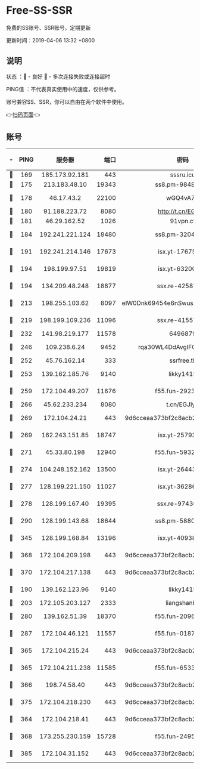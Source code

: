 # Free-SS-SSR

免费的SS账号、SSR账号，定期更新

更新时间：2019-04-06 13:32 +0800

## 说明

状态     ：🙂 - 良好 🙁 - 多次连接失败或连接超时

PING值   ：不代表真实使用中的速度，仅供参考。

账号兼容SS、SSR，你可以自由在两个软件中使用。

👉[扫码页面](https://liesauer.github.io/Free-SS-SSR/)👈

## 账号

|-|PING|服务器|端口|密码|加密方式|区域|
|:----:|:----:|:-----:|-----:|:----:|:----:|:----:|
|🙂|169|185.173.92.181|443|sssru.icu|rc4-md5|RU|
|🙂|175|213.183.48.10|19343|ss8.pm-98489424|rc4-md5|RU|
|🙂|178|46.17.43.2|22100|wGQ4vA7D|aes-256-gcm|RU|
|🙂|180|91.188.223.72|8080|http://t.cn/EGJIyrl|rc4-md5|RU|
|🙂|181|46.29.162.52|1026|91vpn.cf|rc4-md5|RU|
|🙂|184|192.241.221.124|18480|ss8.pm-32044618|aes-256-cfb|US|
|🙂|191|192.241.214.146|17673|isx.yt-17675026|aes-256-cfb|US|
|🙂|194|198.199.97.51|19819|isx.yt-63200254|aes-256-cfb|US|
|🙂|194|134.209.48.248|18877|ssx.re-42587403|aes-256-cfb|US|
|🙂|213|198.255.103.62|8097|eIW0Dnk69454e6nSwuspv9DmS201tQ0D|aes-256-cfb|US|
|🙂|219|198.199.109.236|11096|ssx.re-41557165|aes-256-cfb|US|
|🙂|232|141.98.219.177|11578|6496879|chacha20|US|
|🙂|246|109.238.6.24|9452|rqa30WL4DdAvgIFG6Fs3znzTa|aes-256-cfb|FR|
|🙂|252|45.76.162.14|333|ssrfree.tk|rc4|SG|
|🙂|253|139.162.185.76|9140|likky1415|aes-256-cfb|DE|
|🙂|259|172.104.49.207|11676|f55.fun-29234040|aes-256-cfb|SG|
|🙂|266|45.62.233.234|8080|t.cn/EGJIyrl|rc4-md5|CA|
|🙂|269|172.104.24.21|443|9d6cceaa373bf2c8acb22e60b6a58be6|aes-256-cfb|US|
|🙂|269|162.243.151.85|18747|isx.yt-25793910|aes-256-cfb|US|
|🙂|271|45.33.80.198|12940|f55.fun-59324256|aes-256-cfb|US|
|🙂|274|104.248.152.162|13500|isx.yt-26443647|aes-256-cfb|SG|
|🙂|277|128.199.221.150|11027|isx.yt-36286257|aes-256-cfb|SG|
|🙂|278|128.199.167.40|19395|ssx.re-97436053|aes-256-cfb|SG|
|🙂|290|128.199.143.68|18644|ss8.pm-58805448|aes-256-cfb|SG|
|🙂|345|128.199.168.84|13196|isx.yt-40938959|aes-256-cfb|SG|
|🙂|368|172.104.209.198|443|9d6cceaa373bf2c8acb22e60b6a58be6|aes-256-cfb|US|
|🙂|370|172.104.217.138|443|9d6cceaa373bf2c8acb22e60b6a58be6|aes-256-cfb|US|
|🙂|190|139.162.123.96|9140|likky1415|aes-256-cfb|JP|
|🙂|203|172.105.203.127|2333|liangshanbo|chacha20|JP|
|🙂|280|139.162.51.39|18370|f55.fun-20968647|aes-256-cfb|SG|
|🙂|287|172.104.46.121|11557|f55.fun-01871509|aes-256-cfb|SG|
|🙂|365|172.104.215.24|443|9d6cceaa373bf2c8acb22e60b6a58be6|aes-256-cfb|US|
|🙂|365|172.104.211.238|11585|f55.fun-65338054|aes-256-cfb|US|
|🙂|366|198.74.58.40|443|9d6cceaa373bf2c8acb22e60b6a58be6|aes-256-cfb|US|
|🙂|375|172.104.218.230|443|9d6cceaa373bf2c8acb22e60b6a58be6|aes-256-cfb|US|
|🙁|364|172.104.218.41|443|9d6cceaa373bf2c8acb22e60b6a58be6|aes-256-cfb|US|
|🙁|368|173.255.230.159|15728|f55.fun-24959941|aes-256-cfb|US|
|🙁|385|172.104.31.152|443|9d6cceaa373bf2c8acb22e60b6a58be6|aes-256-cfb|US|
